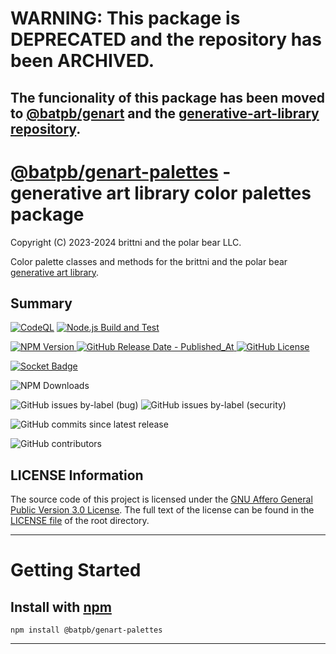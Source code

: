 # WARNING: This package is DEPRECATED and the repository has been ARCHIVED.

## The funcionality of this package has been moved to [@batpb/genart](https://www.npmjs.com/package/@batpb/genart) and the [generative-art-library repository](https://github.com/brittni-and-the-polar-bear/generative-art-library).

# [@batpb/genart-palettes](https://www.npmjs.com/package/@batpb/genart-palettes) - generative art library color palettes package

Copyright (C) 2023-2024 brittni and the polar bear LLC.

Color palette classes and methods for the brittni and the polar bear 
[generative art library](https://brittni-and-the-polar-bear.github.io/generative-art-library/).

## Summary

[![CodeQL](https://github.com/brittni-and-the-polar-bear/generative-art-library_color_palettes/actions/workflows/codeql.yml/badge.svg)](https://github.com/brittni-and-the-polar-bear/generative-art-library_color_palettes/actions/workflows/codeql.yml)
[![Node.js Build and Test](https://github.com/brittni-and-the-polar-bear/generative-art-library_color_palettes/actions/workflows/node.js.yml/badge.svg)](https://github.com/brittni-and-the-polar-bear/generative-art-library_color_palettes/actions/workflows/node.js.yml)

[![NPM Version](https://img.shields.io/npm/v/%40batpb%2Fgenart-palettes)
![GitHub Release Date - Published_At](https://img.shields.io/github/release-date/brittni-and-the-polar-bear/generative-art-library_color_palettes)
![GitHub License](https://img.shields.io/github/license/brittni-and-the-polar-bear/generative-art-library_color_palettes)](https://www.npmjs.com/package/@batpb/genart-palettes)

[![Socket Badge](https://socket.dev/api/badge/npm/package/@batpb/genart-palettes)](https://socket.dev/npm/package/@batpb/genart-palettes)

![NPM Downloads](https://img.shields.io/npm/dw/%40batpb%2Fgenart-palettes)

![GitHub issues by-label (bug)](https://img.shields.io/github/issues/brittni-and-the-polar-bear/generative-art-library_color_palettes/bug?color=red)
![GitHub issues by-label (security)](https://img.shields.io/github/issues/brittni-and-the-polar-bear/generative-art-library_color_palettes/security?color=red)

![GitHub commits since latest release](https://img.shields.io/github/commits-since/brittni-and-the-polar-bear/generative-art-library_color_palettes/latest)

![GitHub contributors](https://img.shields.io/github/contributors-anon/brittni-and-the-polar-bear/generative-art-library_color_palettes)

## LICENSE Information

The source code of this project is licensed under the 
[GNU Affero General Public Version 3.0 License](https://www.gnu.org/licenses/agpl-3.0.en.html). 
The full text of the license can be found in the 
[LICENSE file](https://github.com/brittni-and-the-polar-bear/generative-art-library_color_palettes/blob/main/LICENSE) 
of the root directory.

----

# Getting Started

## Install with [npm](https://www.npmjs.com/)

```
npm install @batpb/genart-palettes
```

----
